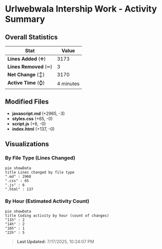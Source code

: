 # Urlwebwala Intership Work - Activity Summary 

## Overall Statistics

| Stat                   | Value                                                             |
| ---------------------- | ----------------------------------------------------------------- |
| **Lines Added** (➕)   | 3173                                          |
| **Lines Removed** (➖) | 3                                        |
| **Net Change** (↕)    | 3170                |
| **Active Time** (⌚)   | 4 minutes |


## Modified Files
- **javascript.md** (+2965, -3)
- **styles.css** (+65, -0)
- **script.js** (+6, -0)
- **index.html** (+137, -0)

## Visualizations

### By File Type (Lines Changed)

```mermaid
pie showData
title Lines changed by file type
".md" : 2968
".css" : 65
".js" : 6
".html" : 137
```

### By Hour (Estimated Activity Count)

```mermaid
pie showData
title Coding activity by hour (count of changes)
"11h" : 2
"14h" : 2
"16h" : 1
"22h" : 5
```


> **Last Updated:** 7/17/2025, 10:24:07 PM